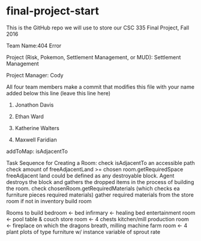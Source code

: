 # final-project-start

This is the GitHub repo we will use to store our CSC 335 Final Project, Fall 2016

Team Name:404 Error

Project (Risk, Pokemon, Settlement Management, or MUD): Settlement Management

Project Manager: Cody


All four team members make a commit that modifies this file with your name added below this line (leave this line here)

1) Jonathon Davis

2) Ethan Ward 

3) Katherine Walters

4) Maxwell Faridian


addToMap: isAdjacentTo


Task Sequence for Creating a Room:
    check isAdjacentTo an accessible path
    check amount of freeAdjacentLand >= chosen room.getRequiredSpace
         freeAdjacent land could be defined as any destroyable block. 
         Agent destroys the block and gathers the dropped items in the process of building the room.
	check chosenRoom.getRequiredMaterials (which checks ea furniture pieces required materials)
	gather required materials from the store room if not in inventory
	build room
	
Rooms to build
	bedroom <- bed
	infirmary <- healing bed
	entertainment room <- pool table & couch
	store room <- 4 chests
	kitchen/mill production room <- fireplace on which the dragons breath, milling machine
	farm room <- 4 plant plots of type furniture w/ instance variable of sprout rate
	